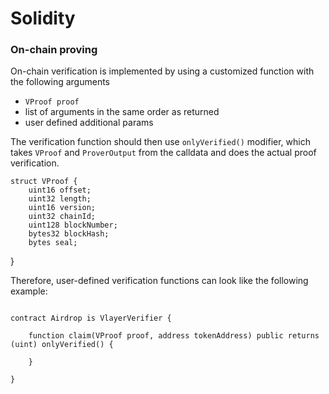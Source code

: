 # Solidity

### On-chain proving

On-chain verification is implemented by using a customized function with the following arguments
- `VProof proof`
- list of arguments in the same order as returned  
- user defined additional params

The verification function should then use `onlyVerified()` modifier, which takes `VProof` and `ProverOutput` from the calldata and does the actual proof verification.

```solidity
struct VProof {
    uint16 offset;
    uint32 length;
    uint16 version;
    uint32 chainId;
    uint128 blockNumber;
    bytes32 blockHash;
    bytes seal;
```
}

Therefore, user-defined verification functions can look like the following example:
```solidity

contract Airdrop is VlayerVerifier {

    function claim(VProof proof, address tokenAddress) public returns (uint) onlyVerified() {

    }

}

```